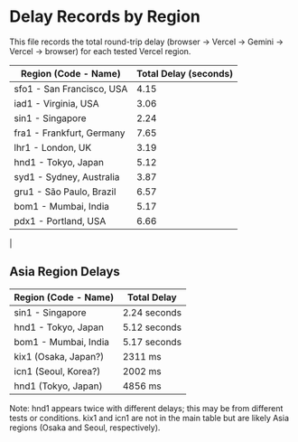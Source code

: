 # Delay Records by Region

This file records the total round-trip delay (browser → Vercel → Gemini → Vercel → browser) for each tested Vercel region.

| Region (Code - Name)         | Total Delay (seconds) |
|-----------------------------|----------------------|
| sfo1 - San Francisco, USA   | 4.15                 |
| iad1 - Virginia, USA        | 3.06                 |
| sin1 - Singapore            | 2.24                 |
| fra1 - Frankfurt, Germany   | 7.65                 |
| lhr1 - London, UK           | 3.19                 |
| hnd1 - Tokyo, Japan         | 5.12                 |
| syd1 - Sydney, Australia    | 3.87                 |
| gru1 - São Paulo, Brazil    | 6.57                 |
| bom1 - Mumbai, India        | 5.17                 |
| pdx1 - Portland, USA        | 6.66                 |
| 

## Asia Region Delays

| Region (Code - Name)         | Total Delay         |
|-----------------------------|---------------------|
| sin1 - Singapore            | 2.24 seconds        |
| hnd1 - Tokyo, Japan         | 5.12 seconds        |
| bom1 - Mumbai, India        | 5.17 seconds        |
| kix1 (Osaka, Japan?)        | 2311 ms             |
| icn1 (Seoul, Korea?)        | 2002 ms             |
| hnd1 (Tokyo, Japan)         | 4856 ms             |

Note: hnd1 appears twice with different delays; this may be from different tests or conditions. kix1 and icn1 are not in the main table but are likely Asia regions (Osaka and Seoul, respectively).


